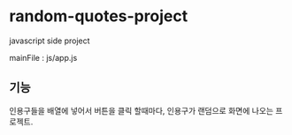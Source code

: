 # random-quotes-project

javascript side project

mainFile : js/app.js

## 기능

인용구들을 배열에 넣어서 버튼을 클릭 할때마다, 인용구가 랜덤으로 화면에 나오는 프로젝트.
